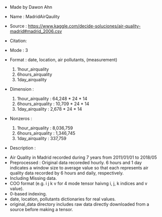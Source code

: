 - Made by Dawon Ahn
- Name : MadridAirQaulity
- Source : https://www.kaggle.com/decide-soluciones/air-quality-madrid#madrid_2006.csv 
- Citation:

- Mode : 3
- Format : date, location, air pollutants, (measurement)
	1) 1hour_airquality 
	2) 6hours_airquality 
	3) 1day_airquality 
- Dimension :
	1) 1hour_airquality : 64,248 * 24 * 14
	2) 6hours_airquality :  10,709 * 24 * 14
	3) 1day_airquality : 2,678 * 24 * 14
- Nonzeros :
	1) 1hour_airquality : 8,036,759
	2) 6hours_airquality : 1,346,745 
	3) 1day_airquality : 337,759 

- Description : 
* Air Quality in Madrid recorded during 7 years from 2011/01/01 to 2018/05
* Preprocessed : Original data recoreded hourly. 6 hours and 1 day indicates a window size to average value so that each represents air quality data recorded by 6 hours and daily, respectively. 
* Including Missing data.
* COO format (e.g. i j k v for 4 mode tensor haivng i, j, k indices and v value).
* 0-based indexing.
* date, location, pollutants dictionaries for real values.
* original_data directory includes raw data directly downloaded from a source before making a tensor.



